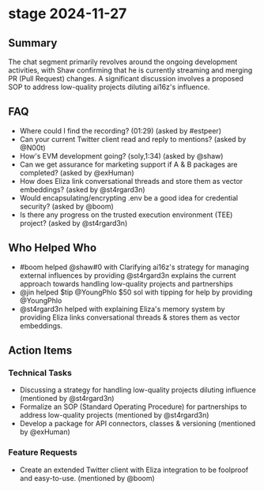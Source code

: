# stage 2024-11-27

## Summary
The chat segment primarily revolves around the ongoing development activities, with Shaw confirming that he is currently streaming and merging PR (Pull Request) changes. A significant discussion involves a proposed SOP to address low-quality projects diluting ai16z's influence.

## FAQ
- Where could I find the recording? (01:29) (asked by #estpeer)
- Can your current Twitter client read and reply to mentions? (asked by @N00t)
- How's EVM development going? (soly,1:34) (asked by @shaw)
- Can we get assurance for marketing support if A & B packages are completed? (asked by @exHuman)
- How does Eliza link conversational threads and store them as vector embeddings? (asked by @st4rgard3n)
- Would encapsulating/encrypting .env be a good idea for credential security? (asked by @boom)
- Is there any progress on the trusted execution environment (TEE) project? (asked by @st4rgard3n)

## Who Helped Who
- #boom helped @shaw#0 with Clarifying ai16z's strategy for managing external influences by providing @st4rgard3n explains the current approach towards handling low-quality projects and partnerships
- @jin helped $tip @YoungPhlo $50 sol with tipping for help by providing @YoungPhlo
- @st4rgard3n helped  with explaining Eliza's memory system by providing Eliza links conversational threads & stores them as vector embeddings.

## Action Items

### Technical Tasks
- Discussing a strategy for handling low-quality projects diluting influence (mentioned by @st4rgard3n)
- Formalize an SOP (Standard Operating Procedure) for partnerships to address low-quality projects (mentioned by @st4rgard3n)
- Develop a package for API connectors, classes & versioning (mentioned by @exHuman)

### Feature Requests
- Create an extended Twitter client with Eliza integration to be foolproof and easy-to-use. (mentioned by @boom)